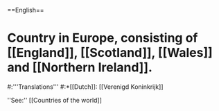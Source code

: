 ==English==

# Country in Europe, consisting of [[England]], [[Scotland]], [[Wales]] and [[Northern Ireland]].
#:'''Translations'''
#:*[[Dutch]]: [[Verenigd Koninkrijk]]

''See:'' [[Countries of the world]]